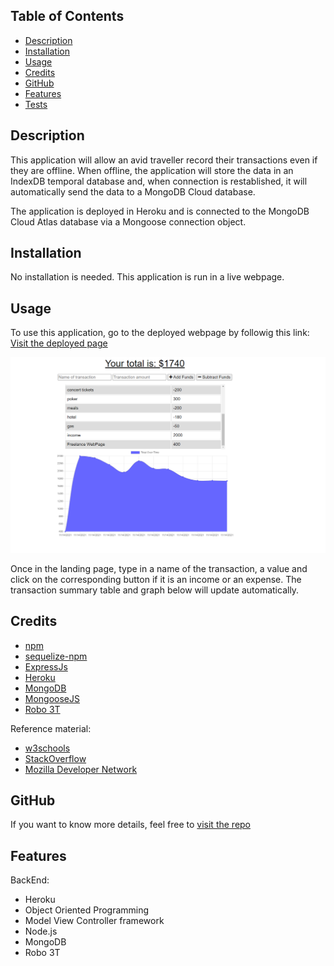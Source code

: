 ## <Budget-Tracker-Offline>

## Table of Contents

  - [Description](#description)
  - [Installation](#installation)
  - [Usage](#usage)
  - [Credits](#credits)
  - [GitHub](#github)
  - [Features](#features)
  - [Tests](#tests)

## Description

This application will allow an avid traveller record their transactions even if they are offline.
When offline, the application will store the data in an IndexDB temporal database and, when connection is restablished, it will automatically send the data to a MongoDB Cloud database.

The application is deployed in Heroku and is connected to the MongoDB Cloud Atlas database via a Mongoose connection object.


## Installation

No installation is needed. This application is run in a live webpage.

## Usage

To use this application, go to the deployed webpage by followig this link: [Visit the deployed page](https://budget-tracker-ajp.herokuapp.com/)

![Image of the Landing Page](./public/assets/images/screenshot.PNG "Landing Page")

Once in the landing page, type in a name of the transaction, a value and click on the corresponding button if it is an income or an expense. The transaction summary table and graph below will update automatically.

## Credits

- [npm](https://www.npmjs.com/)
- [sequelize-npm](https://www.npmjs.com/package/sequelize)
- [ExpressJs](https://expressjs.com/)
- [Heroku](https://www.heroku.com/nodejs)
- [MongoDB](https://cloud.mongodb.com/)
- [MongooseJS](https://mongoosejs.com/)  
- [Robo 3T](https://robomongo.org/download)


Reference material:
- [w3schools](https://www.w3schools.com/)
- [StackOverflow](https://stackoverflow.com/)
- [Mozilla Developer Network](https://developer.mozilla.org/en-US/)


## GitHub

If you want to know more details, feel free to [visit the repo](https://github.com/aj-pena/Budget-Tracker-offline.git)


## Features

BackEnd:
- Heroku
- Object Oriented Programming
- Model View Controller framework
- Node.js
- MongoDB
- Robo 3T  

